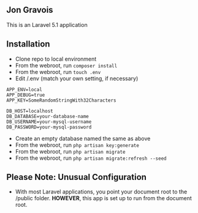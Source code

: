 ## Jon Gravois

This is an Laravel 5.1 application

## Installation

* Clone repo to local environment
* From the webroot, run ```composer install```
* From the webroot, run ```touch .env```
* Edit /.env (match your own setting, if necessary)

```
APP_ENV=local
APP_DEBUG=true
APP_KEY=SomeRandomStringWith32Characters
    
DB_HOST=localhost
DB_DATABASE=your-database-name
DB_USERNAME=your-mysql-username
DB_PASSWORD=your-mysql-password
```

* Create an empty database named the same as above
* From the webroot, run ```php artisan key:generate```
* From the webroot, run ```php artisan migrate```
* From the webroot, run ```php artisan migrate:refresh --seed```

## Please Note: Unusual Configuration

* With most Laravel applications, you point your document root to the /public folder. **HOWEVER**, this app is set up to run from the document root.
